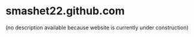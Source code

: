 smashet22.github.com
====================

(no description available because website is currently under construction)